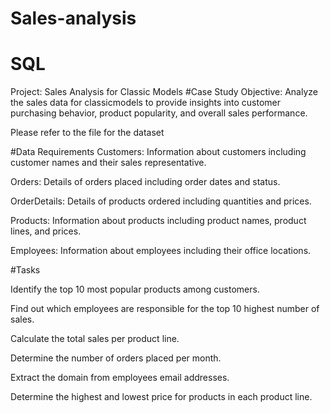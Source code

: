 # Sales-analysis
# SQL
Project: Sales Analysis for Classic Models
#Case Study
Objective: Analyze the sales data for classicmodels to provide insights into customer purchasing behavior, product popularity, and overall sales performance.

Please refer to the file for the dataset 

#Data Requirements
Customers: Information about customers including customer names and their sales representative.

Orders: Details of orders placed including order dates and status.

OrderDetails: Details of products ordered including quantities and prices.

Products: Information about products including product names, product lines, and prices.

Employees: Information about employees including their office locations.

#Tasks


Identify the top 10 most popular products among customers.

Find out which employees are responsible for the top 10 highest number of sales.

Calculate the total sales per product line.

Determine the number of orders placed per month.

Extract the domain from employees email addresses.

Determine the highest and lowest price for products in each product line.
